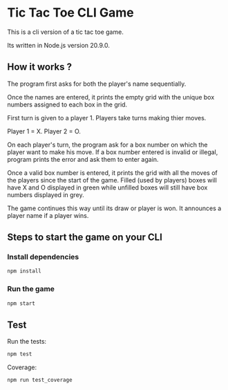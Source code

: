 # Tic Tac Toe CLI Game 
This is a cli version of a tic tac toe game.

Its written in Node.js version 20.9.0.

## How it works ?
The program first asks for both the player's name sequentially. 

Once the names are entered, it prints the empty grid with the unique box numbers assigned to each box in the grid.

First turn is given to a player 1. Players take turns making thier moves.

Player 1 = X.
Player 2 = O.

On each player's turn, the program ask for a box number on which the player want to make his move. If a box number entered is invalid or illegal, program prints the error and ask them to enter again.

Once a valid box number is entered, it prints the grid with all the moves of the players since the start of the game. Filled (used by players) boxes will have X and O displayed in green while unfilled boxes will still have box numbers displayed in grey.

The game continues this way until its draw or player is won. It announces a player name if a player wins.

## Steps to start the game on your CLI
### Install dependencies
```sh
npm install
```

### Run the game
```sh
npm start
```

## Test
Run the tests:
```sh
npm test
```

Coverage:
```sh
npm run test_coverage
```
